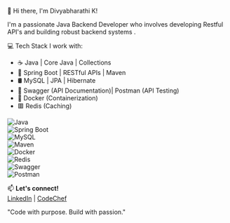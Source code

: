  👋 Hi there, I'm Divyabharathi K!

I'm a passionate Java Backend Developer who involves developing Restful API's and building robust backend systems .

💻  Tech Stack I work with:
- ☕ Java | Core Java | Collections
- 🌱 Spring Boot | RESTful APIs | Maven
- 🛢️ MySQL | JPA | Hibernate 
- 📘 Swagger (API Documentation)| Postman (API Testing)
- 🐳 Docker (Containerization)
- 🟥 Redis (Caching)


![Java](https://img.shields.io/badge/Java-Backend-blue?logo=openjdk)  
![Spring Boot](https://img.shields.io/badge/SpringBoot-Framework-brightgreen?logo=springboot)  
![MySQL](https://img.shields.io/badge/MySQL-Database-blue?logo=mysql)  
![Maven](https://img.shields.io/badge/Maven-Build%20Tool-orange?logo=apachemaven)  
![Docker](https://img.shields.io/badge/Docker-Containerization-2496ED?logo=docker)  
![Redis](https://img.shields.io/badge/Redis-Caching-red?logo=redis)  
![Swagger](https://img.shields.io/badge/Swagger-API%20Docs-green?logo=swagger)  
![Postman](https://img.shields.io/badge/Postman-API%20Testing-orange?logo=postman)



📫 **Let's connect!**  
[LinkedIn](https://www.linkedin.com/in/divyabharathi-k-203544299/) | 
[CodeChef](https://www.codechef.com/users/divyabharathi6)


"Code with purpose. Build with passion."
